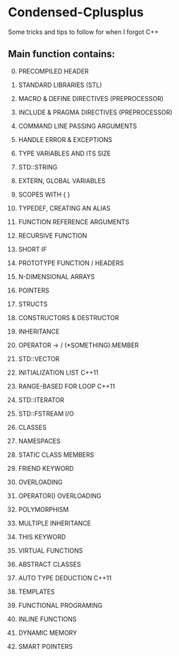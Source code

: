 # Condensed-Cplusplus
Some tricks and tips to follow for when I forgot C++

## Main function contains:
0. PRECOMPILED HEADER
1. STANDARD LIBRARIES (STL)
2. MACRO & DEFINE DIRECTIVES (PREPROCESSOR)
3. INCLUDE & PRAGMA DIRECTIVES (PREPROCESSOR)
4. COMMAND LINE PASSING ARGUMENTS 

5. HANDLE ERROR & EXCEPTIONS 
6. TYPE VARIABLES AND ITS SIZE
7. STD::STRING
8. EXTERN, GLOBAL VARIABLES
9. SCOPES WITH { }
10. TYPEDEF, CREATING AN ALIAS

11. FUNCTION REFERENCE ARGUMENTS
12. RECURSIVE FUNCTION
13. SHORT IF
14. PROTOTYPE FUNCTION / HEADERS

15. N-DIMENSIONAL ARRAYS
16. POINTERS

17. STRUCTS
18. CONSTRUCTORS & DESTRUCTOR
19. INHERITANCE
20. OPERATOR -> / (*SOMETHING).MEMBER
21. STD::VECTOR
22. INITIALIZATION LIST C++11
23. RANGE-BASED FOR LOOP C++11
24. STD::ITERATOR
25. STD::FSTREAM I/O

26. CLASSES
27. NAMESPACES
28. STATIC CLASS MEMBERS
29. FRIEND KEYWORD
29. OVERLOADING
30. OPERATOR() OVERLOADING
31. POLYMORPHISM
32. MULTIPLE INHERITANCE
33. THIS KEYWORD
34. VIRTUAL FUNCTIONS
35. ABSTRACT CLASSES

36. AUTO TYPE DEDUCTION C++11
37. TEMPLATES

38. FUNCTIONAL PROGRAMING
39. INLINE FUNCTIONS

40. DYNAMIC MEMORY
41. SMART POINTERS